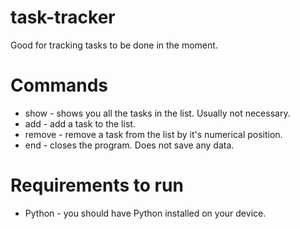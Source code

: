 # task-tracker
Good for tracking tasks to be done in the moment.

# Commands
- show - shows you all the tasks in the list. Usually not necessary.
- add - add a task to the list.
- remove - remove a task from the list by it's numerical position.
- end - closes the program. Does not save any data.

# Requirements to run
- Python - you should have Python installed on your device.
